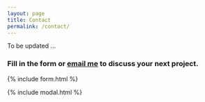 ```yaml
---
layout: page
title: Contact
permalink: /contact/
---
```



<p>To be updated ...


### Fill in the form or [email me](mailto:{{site.email}}) to discuss your next project.

{% include form.html %}

{% include modal.html %}


<!--
<br>School of Life Science
-->

<!--
<p> <i>Mailing address: </i>
<br> Seattle, WA 


<p>{% if site.email %}
<a href="mailto:{{site.email}}"><i class="fa fa-envelope-o"></i> {{site.email}}</a>
{% endif %}


-->



